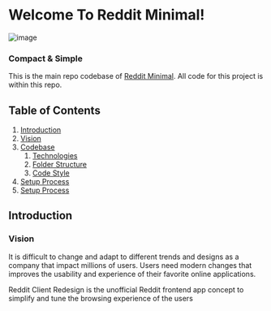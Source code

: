 # Welcome To Reddit Minimal!

![image](https://user-images.githubusercontent.com/29739432/115553809-743c9c00-a273-11eb-8486-1464ae3d9ee3.png)

### Compact & Simple
This is the main repo codebase of [Reddit Minimal](https://jovial-kare-0edb36.netlify.app/?#/). All code for this project is within this repo.

## Table of Contents
1. [Introduction](#introduction)
  1. [Vision](#vision)
2. [Codebase](#paragraph1)
    1. [Technologies](#subparagraph1)
    2. [Folder Structure](#subparagraph2)
    3. [Code Style](#subparagraph3)
3. [Setup Process](#paragraph2)
4. [Setup Process](#paragraph3)

## Introduction <a id="introduction"></a>
### Vision <a id="vision"></a>
It is difficult to change and adapt to different trends and designs as a company that impact millions of users. Users need modern changes that improves the usability and experience of their favorite online applications.

Reddit Client Redesign is the unofficial Reddit frontend app concept to simplify and tune the browsing experience of the users
